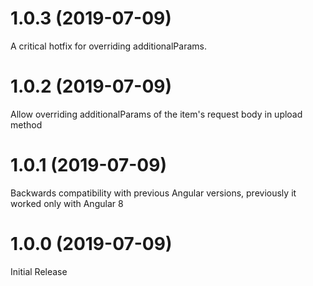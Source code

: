 <a name="1.0.3"></a>

# 1.0.3 (2019-07-09)

A critical hotfix for overriding additionalParams.

<a name="1.0.2"></a>

# 1.0.2 (2019-07-09)

Allow overriding additionalParams of the item's request body in upload method

<a name="1.0.1"></a>

# 1.0.1 (2019-07-09)

Backwards compatibility with previous Angular versions, previously it worked only with Angular 8

<a name="1.0.0"></a>

# 1.0.0 (2019-07-09)

Initial Release
